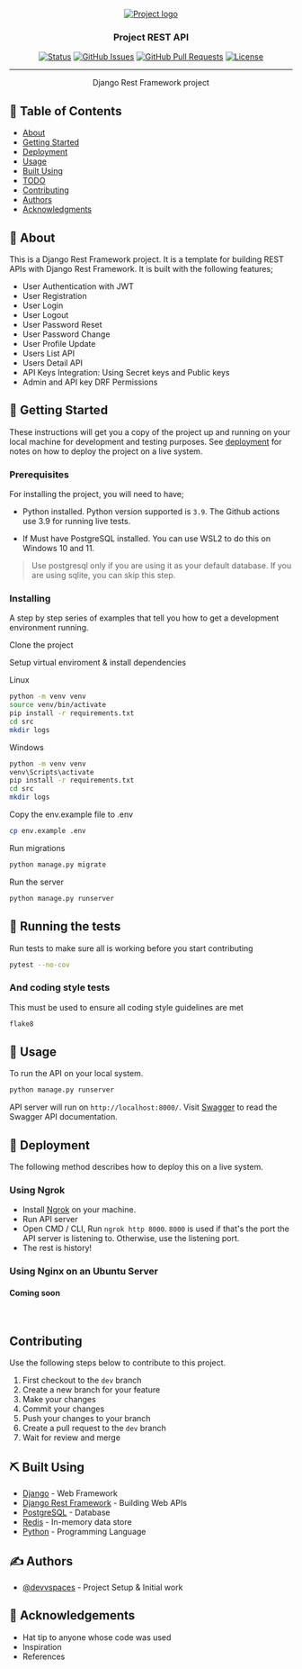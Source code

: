 <p align="center">
  <a href="" rel="noopener">
 <img src="https://www.python.org/static/img/python-logo@2x.png" alt="Project logo"></a>
</p>

<h3 align="center">Project REST API</h3>

<div align="center">

[![Status](https://img.shields.io/badge/status-active-success.svg)]()
[![GitHub Issues](https://img.shields.io/github/issues/devvspaces/django-restframework-template.svg)](https://github.com/devvspaces/django-restframework-template/issues)
[![GitHub Pull Requests](https://img.shields.io/github/issues-pr/devvspaces/django-restframework-template.svg)](https://github.com/devvspaces/django-restframework-template/pulls)
[![License](https://img.shields.io/badge/license-MIT-blue.svg)](/LICENSE)

</div>

---

<p align="center"> Django Rest Framework project
    <br>
</p>

## 📝 Table of Contents

- [About](#about)
- [Getting Started](#getting_started)
- [Deployment](#deployment)
- [Usage](#usage)
- [Built Using](#built_using)
- [TODO](../TODO.md)
- [Contributing](../CONTRIBUTING.md)
- [Authors](#authors)
- [Acknowledgments](#acknowledgement)

## 🧐 About <a name = "about"></a>

This is a Django Rest Framework project. It is a template for building REST APIs with Django Rest Framework. It is built with the following features;

- User Authentication with JWT
- User Registration
- User Login
- User Logout
- User Password Reset
- User Password Change
- User Profile Update
- Users List API
- Users Detail API
- API Keys Integration: Using Secret keys and Public keys
- Admin and API key DRF Permissions

## 🏁 Getting Started <a name = "getting_started"></a>

These instructions will get you a copy of the project up and running on your local machine for development and testing purposes. See [deployment](#deployment) for notes on how to deploy the project on a live system.

### Prerequisites

For installing the project, you will need to have;

- Python installed. Python version supported is `3.9`. The Github actions use 3.9 for running live tests.

- If Must have PostgreSQL installed. You can use WSL2 to do this on Windows 10 and 11.

> Use postgresql only if you are using it as your default database. If you are using sqlite, you can skip this step.

### Installing

A step by step series of examples that tell you how to get a development environment running.

Clone the project

Setup virtual enviroment & install dependencies

Linux

```bash
python -m venv venv
source venv/bin/activate
pip install -r requirements.txt
cd src
mkdir logs
```

Windows

```bash
python -m venv venv
venv\Scripts\activate
pip install -r requirements.txt
cd src
mkdir logs
```

Copy the env.example file to .env

```bash
cp env.example .env
```

Run migrations

```bash
python manage.py migrate
```

Run the server

```bash
python manage.py runserver
```

## 🔧 Running the tests <a name = "tests"></a>

Run tests to make sure all is working before you start contributing

```bash
pytest --no-cov
```

### And coding style tests

This must be used to ensure all coding style guidelines are met

```bash
flake8
```

## 🎈 Usage <a name="usage"></a>

To run the API on your local system.

```bash
python manage.py runserver
```

API server will run on `http://localhost:8000/`. Visit [Swagger](http://localhost:8000/admin/api/docs/) to read the Swagger API documentation.

## 🚀 Deployment <a name = "deployment"></a>

The following method describes how to deploy this on a live system.

### Using Ngrok

- Install [Ngrok](https://ngrok.com/docs/getting-started) on your machine.
- Run API server
- Open CMD / CLI, Run `ngrok http 8000`. `8000` is used if that's the port the API server is listening to. Otherwise, use the listening port.
- The rest is history!

### Using Nginx on an Ubuntu Server

#### Coming soon
<!-- A deploy script.sh should be created to automate the deployment on a new server -->
<br>

## Contributing

Use the following steps below to contribute to this project.

1. First checkout to the `dev` branch
2. Create a new branch for your feature
3. Make your changes
4. Commit your changes
5. Push your changes to your branch
6. Create a pull request to the `dev` branch
7. Wait for review and merge

## ⛏️ Built Using <a name = "built_using"></a>

- [Django](https://www.djangoproject.com/) - Web Framework
- [Django Rest Framework](https://www.django-rest-framework.org/) - Building Web APIs
- [PostgreSQL](https://www.postgresql.org/) - Database
- [Redis](https://redis.io/) - In-memory data store
- [Python](https://www.python.org/) - Programming Language

## ✍️ Authors <a name = "authors"></a>

- [@devvspaces](https://github.com/devvspaces) - Project Setup & Initial work

## 🎉 Acknowledgements <a name = "acknowledgement"></a>

- Hat tip to anyone whose code was used
- Inspiration
- References
